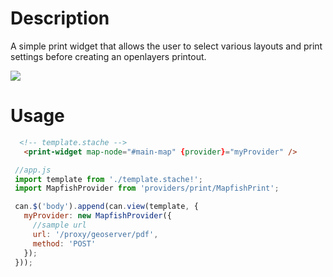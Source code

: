 <!--

@module print-widget
@parent Home.components
@group print-widget.props Properties

-->

# Description
A simple print widget that allows the user to select various layouts and print settings before creating an openlayers printout.

<img src="static/img/components/print-widget.png" />

# Usage

```html
  <!-- template.stache -->
   <print-widget map-node="#main-map" {provider}="myProvider" />
```

```javascript
 //app.js
 import template from './template.stache!';
 import MapfishProvider from 'providers/print/MapfishPrint';

 can.$('body').append(can.view(template, {
   myProvider: new MapfishProvider({
     //sample url
     url: '/proxy/geoserver/pdf',
     method: 'POST'
   });
 }));
```
